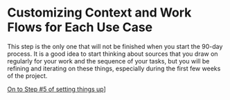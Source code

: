 # Customizing Context and Work Flows for Each Use Case

This step is the only one that will not be finished when you start the 90-day process. It is a good idea to start thinking about sources that you draw on regularly for your work and the sequence of your tasks, but you will be refining and iterating on these things, especially during the first few weeks of the project.


[On to Step #5 of setting things up](step-5.md)]
